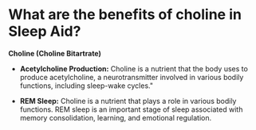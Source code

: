 # What are the benefits of choline in Sleep Aid?

**Choline (Choline Bitartrate)** 

- **Acetylcholine Production:** Choline is a nutrient that the body uses to produce acetylcholine, a neurotransmitter involved in various bodily functions, including sleep-wake cycles." 

- **REM Sleep:** Choline is a nutrient that plays a role in various bodily functions. REM sleep is an important stage of sleep associated with memory consolidation, learning, and emotional regulation.